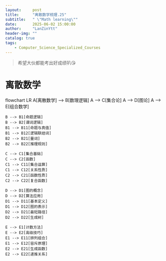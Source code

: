 ```yaml
---
layout:     post
title:      "离散数学梳理.25"
subtitle:   " \"Math learning\""
date:       2025-06-02 15:00:00
author:     "LanZinYtt"
header-img: ""
catalog: true
tags:
    - Computer_Science_Specialized_Courses
---
```


<p id = "build"></p>

>希望大伙都能考出好成绩叭😘

# 离散数学

<div class="mermaid">
flowchart LR
    A[离散数学] --> B[数理逻辑]
    A --> C[集合论]
    A --> D[图论]
    A --> E[组合数学]
    
    B --> B1[命题逻辑]
    B --> B2[谓词逻辑]
    B1 --> B11[命题与真值]
    B1 --> B12[逻辑联结词]
    B2 --> B21[量词]
    B2 --> B22[推理规则]
    
    C --> C1[集合基础]
    C --> C2[函数]
    C1 --> C11[集合运算]
    C1 --> C12[关系性质]
    C2 --> C21[函数性质]
    C2 --> C22[复合函数]
    
    D --> D1[图的概念]
    D --> D2[算法应用]
    D1 --> D11[基本定义]
    D1 --> D12[图的表示]
    D2 --> D21[最短路径]
    D2 --> D22[生成树]
    
    E --> E1[计数方法]
    E --> E2[高级技巧]
    E1 --> E11[排列组合]
    E1 --> E12[容斥原理]
    E2 --> E21[生成函数]
    E2 --> E22[递推关系]
</div>